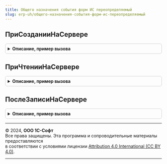 ```yaml
---
title: Общего назначения события форм ИС переопределяемый
slug: erp-uh/общего-назначения-события-форм-ис-переопределяемый
---
```



## ПриСозданииНаСервере
<details style="margin: 1em 0; padding: 0.5em; border: 1px solid #ccc; border-radius: 6px;">

<summary style="font-weight: bold; cursor: pointer;">Описание, пример вызова</summary>

```bsl

// Возникает на сервере при создании формы.
//
// Параметры:
//  Форма - ФормаКлиентскогоПриложения - создаваемая форма,
//  Отказ - Булево - признак отказа от создания формы,
//  СтандартнаяОбработка - Булево - признак выполнения стандартной обработки.
Процедура ПриСозданииНаСервере(Форма, Отказ, СтандартнаяОбработка) Экспорт
```

Пример вызова
```bsl
ОбщегоНазначенияСобытияФормИСПереопределяемый.ПриСозданииНаСервере(Форма, Отказ, СтандартнаяОбработка) 
```
</details>

## ПриЧтенииНаСервере
<details style="margin: 1em 0; padding: 0.5em; border: 1px solid #ccc; border-radius: 6px;">

<summary style="font-weight: bold; cursor: pointer;">Описание, пример вызова</summary>

```bsl

// Вызывается при чтении объекта на сервере.
//
// Параметры:
//  Форма - ФормаКлиентскогоПриложения - форма читаемого объекта,
//  ТекущийОбъект - ДокументОбъект, СправочникОбъект - читаемый объект.
Процедура ПриЧтенииНаСервере(Форма, ТекущийОбъект) Экспорт
```

Пример вызова
```bsl
ОбщегоНазначенияСобытияФормИСПереопределяемый.ПриЧтенииНаСервере(Форма, ТекущийОбъект) 
```
</details>

## ПослеЗаписиНаСервере
<details style="margin: 1em 0; padding: 0.5em; border: 1px solid #ccc; border-radius: 6px;">

<summary style="font-weight: bold; cursor: pointer;">Описание, пример вызова</summary>

```bsl

// Переопределяемая процедура, вызываемая из одноименного обработчика события формы.
//
// Параметры:
//  Форма - ФормаКлиентскогоПриложения - форма, из обработчика события которой происходит вызов процедуры.
//          См. справочную информацию по событиям управляемой формы.
//  ТекущийОбъект - Произвольный - записанный объект.
//  ПараметрыЗаписи - Структура - использованные параметры записи объекта.
Процедура ПослеЗаписиНаСервере(Форма, ТекущийОбъект, ПараметрыЗаписи) Экспорт
```

Пример вызова
```bsl
ОбщегоНазначенияСобытияФормИСПереопределяемый.ПослеЗаписиНаСервере(Форма, ТекущийОбъект, ПараметрыЗаписи)
```
</details>

---

© 2024, **ООО 1С-Софт**  
Все права защищены. Эта программа и сопроводительные материалы предоставляются  
в соответствии с условиями лицензии [Attribution 4.0 International (CC BY 4.0)](https://creativecommons.org/licenses/by/4.0/legalcode).

---
